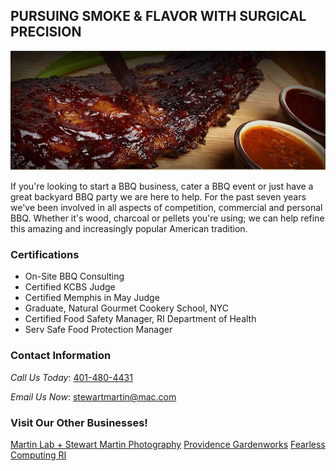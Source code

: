 ## PURSUING SMOKE & FLAVOR WITH SURGICAL PRECISION

![BBQ is Beautiful!](/assets/images/DR-Martin-BBQ.jpg "Dr. Martin's BBQ")

If you're looking to start a BBQ business, cater a BBQ event or just have a great backyard BBQ party we are here to help. For the past seven years we've been involved in all aspects of competition, commercial and personal BBQ. Whether it's wood, charcoal or pellets you're using; we can help refine this amazing and increasingly popular American tradition.


### Certifications

- On-Site BBQ Consulting
- Certified KCBS Judge
- Certified Memphis in May Judge
- Graduate, Natural Gourmet Cookery School, NYC
- Certified Food Safety Manager, RI Department of Health
- Serv Safe Food Protection Manager

### Contact Information

_Call Us Today_: [401-480-4431](tel:401-480-4431)

_Email Us Now_: <stewartmartin@mac.com>

### Visit Our Other Businesses!

[Martin Lab + Stewart Martin Photography](https://stewartmartin.net/)
[Providence Gardenworks](https://www.providencegardenworks.com/)
[Fearless Computing RI](https://www.fearlesscomputingri.com)

